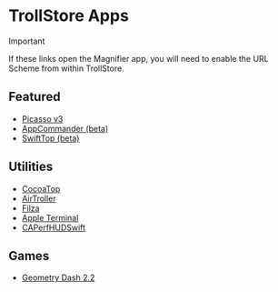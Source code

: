 # TrollStore Apps

> [!IMPORTANT]  
> If these links open the Magnifier app, you will need to enable the URL Scheme from within TrollStore.

## Featured

- [Picasso v3](apple-magnifier://install?url=https://repo.sourceloc.net/packages/picasso)
- [AppCommander (beta)](apple-magnifier://install?url=https://github.com/BomberFish/AppCommander/releases/download/v2.0.0-p1/AppCommander.tipa)
- [SwiftTop (beta)](apple-magnifier://install?url=https://github.com/BomberFish/SwiftTop/releases/download/v0.3-p1/SwiftTop.tipa)

## Utilities

- [CocoaTop](apple-magnifier://install?url=https://github.com/BomberFish/awesome-trollstore/releases/download/Release1/CocoaTop.tipa)
- [AirTroller](apple-magnifier://install?url=https://github.com/BomberFish/awesome-trollstore/releases/download/Release1/AirTroller.tipa)
- [Filza](apple-magnifier://install?url=https://github.com/BomberFish/awesome-trollstore/releases/download/Release1/Filza.tipa)
- [Apple Terminal](apple-magnifier://install?url=https://github.com/BomberFish/awesome-trollstore/releases/download/Release1/Terminal.tipa)
- [CAPerfHUDSwift](apple-magnifier://install?url=https://github.com/BomberFish/awesome-trollstore/releases/download/r2/CAPerfHUDSwift.tipa)

## Games

- [Geometry Dash 2.2](apple-magnifier://install?url=https://github.com/BomberFish/awesome-trollstore/releases/download/r2/Geometry_2.20_decrypted.2.ipa)